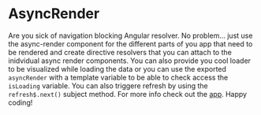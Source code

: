 # AsyncRender

Are you sick of navigation blocking Angular resolver. No problem... just use the async-render component for the different parts of you app that need to be rendered 
and create directive resolvers that you can attach to the inidvidual async render components. You can also provide you cool loader to be visualized while loading
the data or you can use the exported `asyncRender` with a template variable to be able to check access the `isLoading` variable. You can also triggere refresh by using
the `refresh$.next()` subject method. For more info check out the [app](https://stackblitz.com/github/IliaIdakiev/async-render). Happy coding!